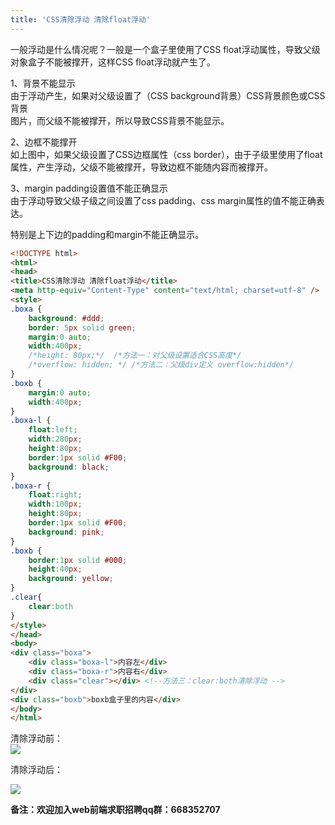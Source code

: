 ```yaml
---
title: 'CSS清除浮动 清除float浮动'
---   
```

一般浮动是什么情况呢？一般是一个盒子里使用了CSS float浮动属性，导致父级  
对象盒子不能被撑开，这样CSS float浮动就产生了。  
  
1、背景不能显示  
由于浮动产生，如果对父级设置了（CSS background背景）CSS背景颜色或CSS背景  
图片，而父级不能被撑开，所以导致CSS背景不能显示。  
  
2、边框不能撑开  
如上图中，如果父级设置了CSS边框属性（css border），由于子级里使用了float  
属性，产生浮动，父级不能被撑开，导致边框不能随内容而被撑开。  
  
3、margin padding设置值不能正确显示  
由于浮动导致父级子级之间设置了css padding、css margin属性的值不能正确表达。  

特别是上下边的padding和margin不能正确显示。

```html
<!DOCTYPE html> 
<html> 
<head> 
<title>CSS清除浮动 清除float浮动</title> 
<meta http-equiv="Content-Type" content="text/html; charset=utf-8" /> 
<style> 
.boxa {
    background: #ddd;
    border: 5px solid green;
    margin:0 auto; 
    width:400px;
    /*height: 80px;*/  /*方法一：对父级设置适合CSS高度*/
    /*overflow: hidden; */ /*方法二：父级div定义 overflow:hidden*/
}
.boxb { 
    margin:0 auto; 
    width:400px;
} 
.boxa-l { 
    float:left; 
    width:280px; 
    height:80px; 
    border:1px solid #F00;
    background: black;
} 
.boxa-r { 
    float:right; 
    width:100px; 
    height:80px; 
    border:1px solid #F00;
    background: pink;
} 
.boxb { 
    border:1px solid #000; 
    height:40px; 
    background: yellow;
} 
.clear{ 
    clear:both
} 
</style> 
</head> 
<body> 
<div class="boxa"> 
    <div class="boxa-l">内容左</div> 
    <div class="boxa-r">内容右</div> 
    <div class="clear"></div> <!--方法三：clear:both清除浮动 -->
</div> 
<div class="boxb">boxb盒子里的内容</div> 
</body> 
</html> 
```

清除浮动前：  
![](https://img-blog.csdn.net/20171124132449951?watermark/2/text/aHR0cDovL2Jsb2cuY3Nkbi5uZXQveHV0b25nYmFv/font/5a6L5L2T/fontsize/400/fill/I0JBQkFCMA/dissolve/70/gravity/Center)

清除浮动后：

![](https://img-blog.csdn.net/20171124132534109?watermark/2/text/aHR0cDovL2Jsb2cuY3Nkbi5uZXQveHV0b25nYmFv/font/5a6L5L2T/fontsize/400/fill/I0JBQkFCMA/dissolve/70/gravity/Center)

****备注**：欢迎加入web前端求职招聘qq群：**668352707****
